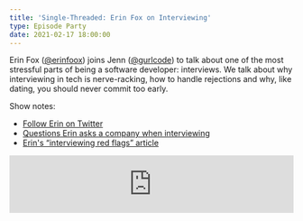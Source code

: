```yaml
---
title: 'Single-Threaded: Erin Fox on Interviewing'
type: Episode Party
date: 2021-02-17 18:00:00
---
```


Erin Fox ([@erinfoox](https://twitter.com/erinfoox)) joins Jenn ([@gurlcode](https://twitter.com/gurlcode)) to talk about one of the most stressful parts of being a software developer: interviews. We talk about why interviewing in tech is nerve-racking, how to handle rejections and why, like dating, you should never commit too early.

Show notes:

- [Follow Erin on Twitter](https://twitter.com/erinfoox)
- [Questions Erin asks a company when interviewing](https://twitter.com/erinfoox/status/1276647114009763840)
- [Erin's “interviewing red flags” article](https://medium.com/@erinfoox/you-have-a-typo-in-one-of-your-github-repos-interview-red-flags-b4853671b156)

<iframe src="https://anchor.fm/single-threaded/embed/episodes/Erin-Fox-on-Interviewing-eqg5nn/a-a4li0e0" height="102px" width="100%" frameborder="0" scrolling="no"></iframe>
